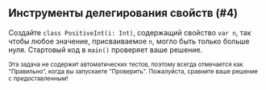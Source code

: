 ## Инструменты делегирования свойств (#4)

Создайте `class PositiveInt(i: Int)`, содержащий свойство `var n`, так чтобы любое значение, присваиваемое `n`, могло быть только больше нуля. Стартовый код в `main()` проверяет ваше решение.

<sub> Эта задача не содержит автоматических тестов, поэтому всегда отмечается как "Правильно", когда вы запускаете "Проверить". Пожалуйста, сравните ваше решение с предоставленным! </sub>